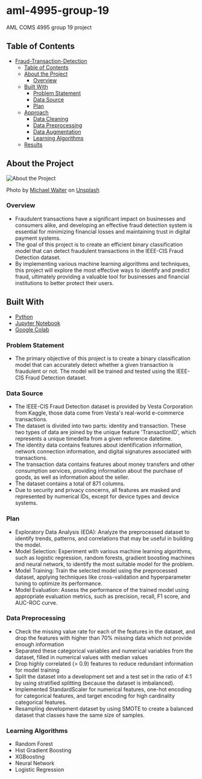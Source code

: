 # aml-4995-group-19
AML COMS 4995 group 19 project
<!-- TABLE OF CONTENTS -->
## Table of Contents

- [Fraud-Transaction-Detection](#fraud-transaction-detection)
  - [Table of Contents](#table-of-contents)
  - [About the Project](#about-the-project)
    - [Overview](#overview)
  - [Built With](#built-with)
    - [Problem Statement](#problem-statement)
    - [Data Source](#data-source)
    - [Plan](#plan)
  - [Approach](#approach)
    - [Data Cleaning](#data-cleaning)
    - [Data Preprocessing](#data-preprocessing)
    - [Data Augmentation](#data-augmentation)
    - [Learning Algorithms](#learning-algorithms)
  - [Results](#results)
## About the Project

![About the Project](images/fraud_detection.jpg)

<span>Photo by <a href="https://unsplash.com/@michael_walker?utm_source=unsplash&amp;utm_medium=referral&amp;utm_content=creditCopyText">Michael Walter</a> on <a href="https://unsplash.com/photos/3C0SWyusdS8?utm_source=unsplash&amp;utm_medium=referral&amp;utm_content=creditCopyText">Unsplash</a></span>

### Overview

* Fraudulent transactions have a significant impact on businesses and consumers alike, and developing an effective fraud detection system is essential for minimizing financial losses and maintaining trust in digital payment systems.
* The goal of this project is to create an efficient binary classification model that can detect fraudulent transactions in the IEEE-CIS Fraud Detection dataset.
* By implementing various machine learning algorithms and techniques, this project will explore the most effective ways to identify and predict fraud, ultimately providing a valuable tool for businesses and financial institutions to better protect their users.

## Built With

* [Python](https://www.python.org/)
* [Jupyter Notebook](https://jupyter.org/)
* [Google Colab](https://colab.research.google.com/)

### Problem Statement

* The primary objective of this project is to create a binary classification model that can accurately detect whether a given transaction is fraudulent or not. The model will be trained and tested using the IEEE-CIS Fraud Detection dataset.

### Data Source

* The IEEE-CIS Fraud Detection dataset is provided by Vesta Corporation from Kaggle, those data come from Vesta's real-world e-commerce transactions.
* The dataset is divided into two parts: identity and transaction. These two types of data are joined by the unique feature 'TransactionID', which represents a unique timedelta from a given reference datetime.
* The identity data contains features about identification information, network connection information, and digital signatures associated with transactions. 
* The transaction data contains features about money transfers and other consumption services, providing information about the purchase of goods, as well as information about the seller.
* The dataset contains a total of 871 columns.
* Due to security and privacy concerns, all features are masked and represented by numerical IDs, except for device types and device systems.




### Plan

* Exploratory Data Analysis (EDA): Analyze the preprocessed dataset to identify trends, patterns, and correlations that may be useful in building the model.
* Model Selection: Experiment with various machine learning algorithms, such as logistic regression, random forests, gradient boosting machines and neural network, to identify the most suitable model for the problem.
* Model Training: Train the selected model using the preprocessed dataset, applying techniques like cross-validation and hyperparameter tuning to optimize its performance.
* Model Evaluation: Assess the performance of the trained model using appropriate evaluation metrics, such as precision, recall, F1 score, and AUC-ROC curve.

### Data Preprocessing

* Check the missing value rate for each of the features in the dataset, and drop the features with higher than 70% missing data which not provide enough information
* Separated these categorical variables and numerical variables from the dataset, filled in numerical values with median values
* Drop highly correlated (> 0.9) features to reduce redundant information for model training
* Split the dataset into a development set and a test set in the ratio of 4:1 by using stratified splitting (because the dataset is imbalanced).
* Implemented StandardScaler for numerical features, one-hot encoding for categorical features, and target encoding for high cardinality categorical features. 
* Resampling development dataset by using SMOTE to create a balanced dataset that classes have the same size of samples.

### Learning Algorithms

* Random Forest
* Hist Gradient Boosting
* XGBoosting
* Neural Network
* Logistic Regression



